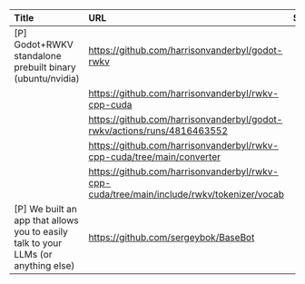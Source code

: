 | Title                                                                              | URL                                                                                       |   Score | Date                |
|:-----------------------------------------------------------------------------------|:------------------------------------------------------------------------------------------|--------:|:--------------------|
| [P] Godot+RWKV standalone prebuilt binary (ubuntu/nvidia)                          | https://github.com/harrisonvanderbyl/godot-rwkv                                           |     176 | 2023-04-27 08:20:26 |
|                                                                                    | https://github.com/harrisonvanderbyl/rwkv-cpp-cuda                                        |         |                     |
|                                                                                    | https://github.com/harrisonvanderbyl/godot-rwkv/actions/runs/4816463552                   |         |                     |
|                                                                                    | https://github.com/harrisonvanderbyl/rwkv-cpp-cuda/tree/main/converter                    |         |                     |
|                                                                                    | https://github.com/harrisonvanderbyl/rwkv-cpp-cuda/tree/main/include/rwkv/tokenizer/vocab |         |                     |
| [P] We built an app that allows you to easily talk to your LLMs (or anything else) | https://github.com/sergeybok/BaseBot                                                      |      77 | 2023-04-28 16:10:02 |